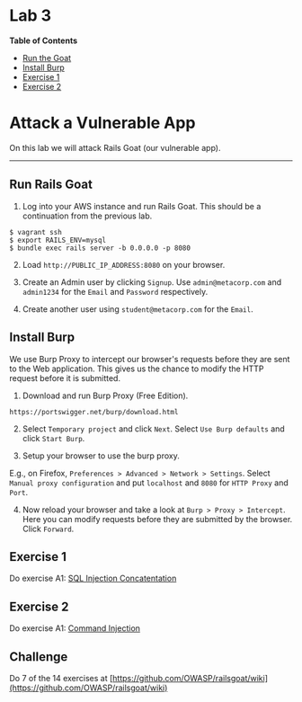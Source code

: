 # Lab 3

**Table of Contents**

- [Run the Goat](##run-rails-goat)
- [Install Burp](##install-burp)
- [Exercise 1](##exercise-1)
- [Exercise 2](##exercise-2)

# Attack a Vulnerable App

On this lab we will attack Rails Goat (our vulnerable app).

---

## Run Rails Goat

1. Log into your AWS instance and run Rails Goat. This should be a continuation from the previous lab.

 ```
$ vagrant ssh
$ export RAILS_ENV=mysql
$ bundle exec rails server -b 0.0.0.0 -p 8080
 ```

2. Load `http://PUBLIC_IP_ADDRESS:8080` on your browser.

3. Create an Admin user by clicking `Signup`. Use `admin@metacorp.com` and `admin1234` for the `Email` and `Password` respectively.

4. Create another user using `student@metacorp.com` for the `Email`.

## Install Burp

We use Burp Proxy to intercept our browser's requests before they are sent to the Web application. This gives us the chance to modify the HTTP request before it is submitted.

1. Download and run Burp Proxy (Free Edition).

  ```
  https://portswigger.net/burp/download.html
  ```

2. Select `Temporary project` and click `Next`. Select `Use Burp defaults` and click `Start Burp`.

3. Setup your browser to use the burp proxy.

 E.g., on Firefox, `Preferences > Advanced > Network > Settings`. Select `Manual proxy configuration` and put `localhost` and `8080` for `HTTP Proxy` and `Port`.

4. Now reload your browser and take a look at `Burp > Proxy > Intercept`. Here you can modify requests before they are submitted by the browser. Click `Forward`.

## Exercise 1

Do exercise A1: [SQL Injection Concatentation](https://github.com/OWASP/railsgoat/wiki/A1-SQL-Injection-Concatentation)

## Exercise 2

Do exercise A1: [Command Injection](https://github.com/OWASP/railsgoat/wiki/A1-Command-Injection)

## Challenge

Do 7 of the 14 exercises at [https://github.com/OWASP/railsgoat/wiki](https://github.com/OWASP/railsgoat/wiki)
